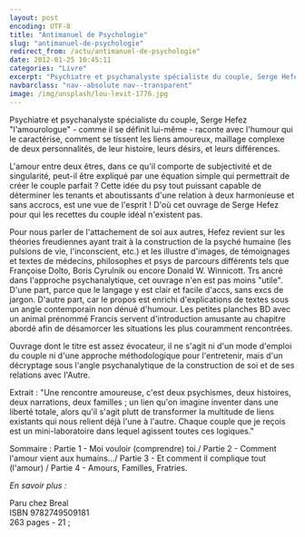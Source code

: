 ```yaml
---
layout: post
encoding: UTF-8
title: "Antimanuel de Psychologie"
slug: "antimanuel-de-psychologie"
redirect_from: /actu/antimanuel-de-psychologie"
date: 2012-01-25 10:45:11
categories: "Livre"
excerpt: "Psychiatre et psychanalyste spécialiste du couple, Serge Hefez 'l'amourologue' - comme il se définit lui-même - raconte avec l'humour qui le caractérise, comment se tissent les liens amoureux, maillage complexe de deux personnalités, de leur histoire, leurs désirs, et leurs différences."
navbarclass: "nav--absolute nav--transparent"
image: /img/unsplash/lou-levit-1776.jpg
---
```

Psychiatre et psychanalyste spécialiste du couple, Serge Hefez "l'amourologue" - comme il se définit lui-même - raconte avec l'humour qui le caractérise, comment se tissent les liens amoureux, maillage complexe de deux personnalités, de leur histoire, leurs désirs, et leurs différences.
  
L'amour entre deux êtres, dans ce qu'il comporte de subjectivité et de singularité, peut-il être expliqué par une équation simple qui permettrait de créer le couple parfait ? Cette idée du psy tout puissant capable de déterminer les tenants et aboutissants d'une relation à deux harmonieuse et sans accrocs, est une vue de l'esprit ! D'où cet ouvrage de Serge Hefez pour qui les recettes du couple idéal n'existent pas.   
  
Pour nous parler de l'attachement de soi aux autres, Hefez revient sur les théories freudiennes ayant trait à la construction de la psyché humaine (les pulsions de vie, l'inconscient, etc.) et les illustre d'images, de témoignages et textes de médecins, philosophes et psys de parcours différents tels que Françoise Dolto, Boris Cyrulnik ou encore Donald W. Winnicott. Trs ancré dans l'approche psychanalytique, cet ouvrage n'en est pas moins "utile". D'une part, parce que le langage y est clair et facile d'accs, sans excs de jargon. D'autre part, car le propos est enrichi d'explications de textes sous un angle contemporain non dénué d'humour. Les petites planches BD avec un animal prénommé Francis servent d'introduction amusante au chapitre abordé afin de désamorcer les situations les plus couramment rencontrées.  
  
Ouvrage dont le titre est assez évocateur, il ne s'agit ni d'un mode d'emploi du couple ni d'une approche méthodologique pour l'entretenir, mais d'un décryptage sous l'angle psychanalytique de la construction de soi et de ses relations avec l'Autre.  
  
Extrait : "Une rencontre amoureuse, c'est deux psychismes, deux histoires, deux narrations, deux familles ; un lien qu'on imagine inventer dans une liberté totale, alors qu'il s'agit plutt de transformer la multitude de liens existants qui nous relient déjà l'une à l'autre. Chaque couple que je reçois est un mini-laboratoire dans lequel agissent toutes ces logiques."  
  
Sommaire : Partie 1 - Moi vouloir (comprendre) toi./ Partie 2 - Comment l'amour vient aux humains.../ Partie 3 - Et comment il complique tout (l'amour) / Partie 4 - Amours, Familles, Fratries.  
  
_En savoir plus :_   
  
Paru chez Breal  
ISBN 9782749509181  
263 pages - 21 ;